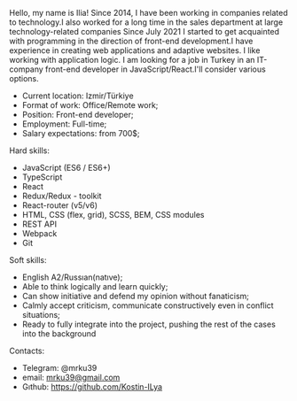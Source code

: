 Hello, my name is Ilia!
Since 2014, I have been working in companies related to technology.I also worked for a long time in the sales department at large technology-related companies
Since July 2021 I started to get acquainted with programming in the direction of front-end development.I have experience in creating web applications and adaptive websites. I like working with application logic.
I am looking for a job in Turkey in an IT-company front-end developer in JavaScript/React.I'll consider various options.

- Current location: Izmir/Türkiye
- Format of work: Office/Remote work;
- Position: Front-end developer;
- Employment: Full-time;
- Salary expectations: from 700$;

Hard skills:
- JavaScript (ES6 / ES6+) 
- TypeScript
- React 
- Redux/Redux - toolkit
- React-router (v5/v6)
- HTML, CSS (flex, grid), SCSS, BEM, CSS modules
- REST API
- Webpack
- Git

Soft skills:
- English A2/Russıan(natıve);
- Able to think logically and learn quickly;
- Can show initiative and defend my opinion without fanaticism;
- Calmly accept criticism, communicate constructively even in conflict situations;
- Ready to fully integrate into the project, pushing the rest of the cases into the background

Contacts:
- Telegram: @mrku39
- email: mrku39@gmail.com
- Gıthub: https://github.com/Kostin-ILya
